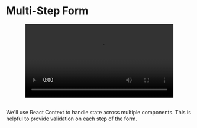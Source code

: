 # Multi-Step Form

<div align="center" ><video src='https://res.cloudinary.com/betterdev/video/upload/q_auto,f_auto,w_620,h_350/v1633383138/12-multi-step-form_upxoym_dpytbm.mp4' width="400"/></div>

<br>

We'll use React Context to handle state across multiple components. This is helpful to provide validation on each step of the form.
